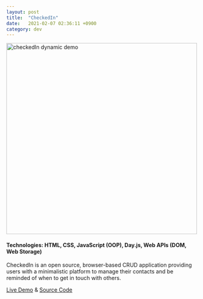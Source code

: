 ```yaml
---
layout: post
title:  "CheckedIn"
date:   2021-02-07 02:36:11 +0900
category: dev
---
```

<a href="https://jinyoungch0i.github.io/CheckedIn/">
    <img src="{{site.base_url}}/dev/assets/images/checkedin.gif" alt='checkedIn dynamic demo' width="500">
</a>

#### **Technologies**: HTML, CSS, JavaScript (OOP), Day.js, Web APIs (DOM, Web Storage)

CheckedIn is an open source, browser-based CRUD application providing users with a minimalistic platform to manage their contacts and be reminded of when to get in touch with others. 

[Live Demo](https://jinyoungch0i.github.io/checkedin./) & [Source Code](https://github.com/jinyoungch0i/checkedin.)
